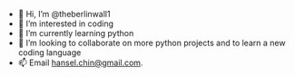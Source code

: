 - 👋 Hi, I’m @theberlinwall1
- 👀 I’m interested in coding
- 🌱 I’m currently learning python
- 💞️ I’m looking to collaborate on more python projects and to learn a new coding language
- 📫 Email hansel.chin@gmail.com.

<!---
theberlinwall1/theberlinwall1 is a ✨ special ✨ repository because its `README.md` (this file) appears on your GitHub profile.
You can click the Preview link to take a look at your changes.
--->
